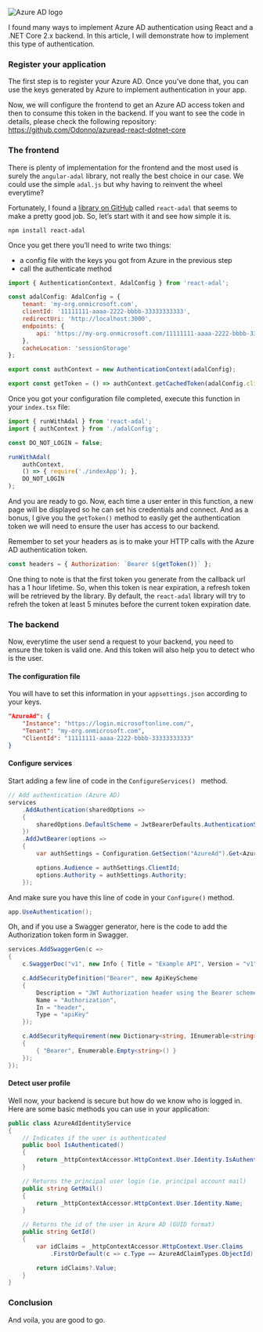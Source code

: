 ![Azure AD logo](https://miro.medium.com/max/900/1*zBRB2ndXYp9xTlCNsT7pag.png)

I found many ways to implement Azure AD authentication using React and a .NET Core 2.x backend. In this article, I will demonstrate how to implement this type of authentication.

### Register your application

The first step is to register your Azure AD. Once you’ve done that, you can use the keys generated by Azure to implement authentication in your app.

Now, we will configure the frontend to get an Azure AD access token and then to consume this token in the backend.
If you want to see the code in details, please check the following repository: https://github.com/Odonno/azuread-react-dotnet-core

### The frontend

There is plenty of implementation for the frontend and the most used is surely the `angular-adal` library, not really the best choice in our case. We could use the simple `adal.js` but why having to reinvent the wheel everytime?

Fortunately, I found a [library on GitHub](https://github.com/salvoravida/react-adal) called `react-adal` that seems to make a pretty good job. So, let’s start with it and see how simple it is.

```
npm install react-adal
```

Once you get there you’ll need to write two things:

* a config file with the keys you got from Azure in the previous step
* call the authenticate method

```js
import { AuthenticationContext, AdalConfig } from 'react-adal';

const adalConfig: AdalConfig = {
    tenant: 'my-org.onmicrosoft.com',
    clientId: '11111111-aaaa-2222-bbbb-33333333333',
    redirectUri: 'http://localhost:3000',
    endpoints: {
        api: 'https://my-org.onmicrosoft.com/11111111-aaaa-2222-bbbb-33333333333'
    },
    cacheLocation: 'sessionStorage'
};

export const authContext = new AuthenticationContext(adalConfig);

export const getToken = () => authContext.getCachedToken(adalConfig.clientId);
```

Once you got your configuration file completed, execute this function in your `index.tsx` file:

```js
import { runWithAdal } from 'react-adal';
import { authContext } from './adalConfig';

const DO_NOT_LOGIN = false;

runWithAdal(
    authContext,
    () => { require('./indexApp'); },
    DO_NOT_LOGIN
);
```

And you are ready to go. Now, each time a user enter in this function, a new page will be displayed so he can set his credentials and connect. And as a bonus, I give you the `getToken()` method to easily get the authentication token we will need to ensure the user has access to our backend.

Remember to set your headers as is to make your HTTP calls with the Azure AD authentication token.

```js
const headers = { Authorization: `Bearer ${getToken()}` };
```

One thing to note is that the first token you generate from the callback url has a 1 hour lifetime. So, when this token is near expiration, a refresh token will be retrieved by the library. By default, the `react-adal` library will try to refreh the token at least 5 minutes before the current token expiration date.

### The backend

Now, everytime the user send a request to your backend, you need to ensure the token is valid one. And this token will also help you to detect who is the user.

#### The configuration file

You will have to set this information in your `appsettings.json` according to your keys.

```json
"AzureAd": {
    "Instance": "https://login.microsoftonline.com/",
    "Tenant": "my-org.onmicrosoft.com",
    "ClientId": "11111111-aaaa-2222-bbbb-33333333333"
}
```

#### Configure services

Start adding a few line of code in the `ConfigureServices() ` method.

```cs
// Add authentication (Azure AD) 
services
    .AddAuthentication(sharedOptions =>
    {
        sharedOptions.DefaultScheme = JwtBearerDefaults.AuthenticationScheme;
    })
    .AddJwtBearer(options =>
    {
        var authSettings = Configuration.GetSection("AzureAd").Get<AzureAdOptions>();

        options.Audience = authSettings.ClientId;
        options.Authority = authSettings.Authority;
    });
```

And make sure you have this line of code in your `Configure()` method.

```cs
app.UseAuthentication();
```

Oh, and if you use a Swagger generator, here is the code to add the Authorization token form in Swagger.

```cs
services.AddSwaggerGen(c =>
{
    c.SwaggerDoc("v1", new Info { Title = "Example API", Version = "v1" });

    c.AddSecurityDefinition("Bearer", new ApiKeyScheme
    {
        Description = "JWT Authorization header using the Bearer scheme. Example: \"Authorization: Bearer {token}\"",
        Name = "Authorization",
        In = "header",
        Type = "apiKey"
    });

    c.AddSecurityRequirement(new Dictionary<string, IEnumerable<string>>
    {
        { "Bearer", Enumerable.Empty<string>() }
    });
});
```

#### Detect user profile

Well now, your backend is secure but how do we know who is logged in.
Here are some basic methods you can use in your application:

```cs
public class AzureAdIdentityService
{
    // Indicates if the user is authenticated
    public bool IsAuthenticated()
    {
        return _httpContextAccessor.HttpContext.User.Identity.IsAuthenticated;
    }

    // Returns the principal user login (ie. principal account mail)
    public string GetMail()
    {
        return _httpContextAccessor.HttpContext.User.Identity.Name;
    }

    // Returns the id of the user in Azure AD (GUID format)
    public string GetId()
    {
        var idClaims = _httpContextAccessor.HttpContext.User.Claims
            .FirstOrDefault(c => c.Type == AzureAdClaimTypes.ObjectId);

        return idClaims?.Value;
    }
}
```

### Conclusion

And voila, you are good to go.